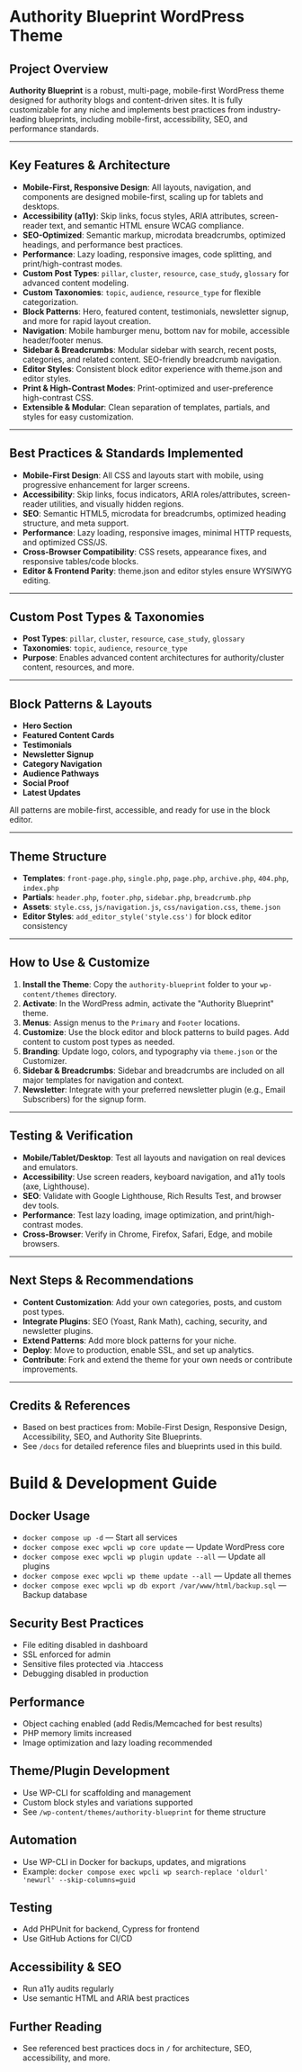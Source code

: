 # Authority Blueprint WordPress Theme

## Project Overview

**Authority Blueprint** is a robust, multi-page, mobile-first WordPress theme designed for authority blogs and content-driven sites. It is fully customizable for any niche and implements best practices from industry-leading blueprints, including mobile-first, accessibility, SEO, and performance standards.

---

## Key Features & Architecture

- **Mobile-First, Responsive Design**: All layouts, navigation, and components are designed mobile-first, scaling up for tablets and desktops.
- **Accessibility (a11y)**: Skip links, focus styles, ARIA attributes, screen-reader text, and semantic HTML ensure WCAG compliance.
- **SEO-Optimized**: Semantic markup, microdata breadcrumbs, optimized headings, and performance best practices.
- **Performance**: Lazy loading, responsive images, code splitting, and print/high-contrast modes.
- **Custom Post Types**: `pillar`, `cluster`, `resource`, `case_study`, `glossary` for advanced content modeling.
- **Custom Taxonomies**: `topic`, `audience`, `resource_type` for flexible categorization.
- **Block Patterns**: Hero, featured content, testimonials, newsletter signup, and more for rapid layout creation.
- **Navigation**: Mobile hamburger menu, bottom nav for mobile, accessible header/footer menus.
- **Sidebar & Breadcrumbs**: Modular sidebar with search, recent posts, categories, and related content. SEO-friendly breadcrumb navigation.
- **Editor Styles**: Consistent block editor experience with theme.json and editor styles.
- **Print & High-Contrast Modes**: Print-optimized and user-preference high-contrast CSS.
- **Extensible & Modular**: Clean separation of templates, partials, and styles for easy customization.

---

## Best Practices & Standards Implemented

- **Mobile-First Design**: All CSS and layouts start with mobile, using progressive enhancement for larger screens.
- **Accessibility**: Skip links, focus indicators, ARIA roles/attributes, screen-reader utilities, and visually hidden regions.
- **SEO**: Semantic HTML5, microdata for breadcrumbs, optimized heading structure, and meta support.
- **Performance**: Lazy loading, responsive images, minimal HTTP requests, and optimized CSS/JS.
- **Cross-Browser Compatibility**: CSS resets, appearance fixes, and responsive tables/code blocks.
- **Editor & Frontend Parity**: theme.json and editor styles ensure WYSIWYG editing.

---

## Custom Post Types & Taxonomies

- **Post Types**: `pillar`, `cluster`, `resource`, `case_study`, `glossary`
- **Taxonomies**: `topic`, `audience`, `resource_type`
- **Purpose**: Enables advanced content architectures for authority/cluster content, resources, and more.

---

## Block Patterns & Layouts

- **Hero Section**
- **Featured Content Cards**
- **Testimonials**
- **Newsletter Signup**
- **Category Navigation**
- **Audience Pathways**
- **Social Proof**
- **Latest Updates**

All patterns are mobile-first, accessible, and ready for use in the block editor.

---

## Theme Structure

- **Templates**: `front-page.php`, `single.php`, `page.php`, `archive.php`, `404.php`, `index.php`
- **Partials**: `header.php`, `footer.php`, `sidebar.php`, `breadcrumb.php`
- **Assets**: `style.css`, `js/navigation.js`, `css/navigation.css`, `theme.json`
- **Editor Styles**: `add_editor_style('style.css')` for block editor consistency

---

## How to Use & Customize

1. **Install the Theme**: Copy the `authority-blueprint` folder to your `wp-content/themes` directory.
2. **Activate**: In the WordPress admin, activate the "Authority Blueprint" theme.
3. **Menus**: Assign menus to the `Primary` and `Footer` locations.
4. **Customize**: Use the block editor and block patterns to build pages. Add content to custom post types as needed.
5. **Branding**: Update logo, colors, and typography via `theme.json` or the Customizer.
6. **Sidebar & Breadcrumbs**: Sidebar and breadcrumbs are included on all major templates for navigation and context.
7. **Newsletter**: Integrate with your preferred newsletter plugin (e.g., Email Subscribers) for the signup form.

---

## Testing & Verification

- **Mobile/Tablet/Desktop**: Test all layouts and navigation on real devices and emulators.
- **Accessibility**: Use screen readers, keyboard navigation, and a11y tools (axe, Lighthouse).
- **SEO**: Validate with Google Lighthouse, Rich Results Test, and browser dev tools.
- **Performance**: Test lazy loading, image optimization, and print/high-contrast modes.
- **Cross-Browser**: Verify in Chrome, Firefox, Safari, Edge, and mobile browsers.

---

## Next Steps & Recommendations

- **Content Customization**: Add your own categories, posts, and custom post types.
- **Integrate Plugins**: SEO (Yoast, Rank Math), caching, security, and newsletter plugins.
- **Extend Patterns**: Add more block patterns for your niche.
- **Deploy**: Move to production, enable SSL, and set up analytics.
- **Contribute**: Fork and extend the theme for your own needs or contribute improvements.

---

## Credits & References

- Based on best practices from: Mobile-First Design, Responsive Design, Accessibility, SEO, and Authority Site Blueprints.
- See `/docs` for detailed reference files and blueprints used in this build.

# Build & Development Guide

## Docker Usage

- `docker compose up -d` — Start all services
- `docker compose exec wpcli wp core update` — Update WordPress core
- `docker compose exec wpcli wp plugin update --all` — Update all plugins
- `docker compose exec wpcli wp theme update --all` — Update all themes
- `docker compose exec wpcli wp db export /var/www/html/backup.sql` — Backup database

## Security Best Practices

- File editing disabled in dashboard
- SSL enforced for admin
- Sensitive files protected via .htaccess
- Debugging disabled in production

## Performance

- Object caching enabled (add Redis/Memcached for best results)
- PHP memory limits increased
- Image optimization and lazy loading recommended

## Theme/Plugin Development

- Use WP-CLI for scaffolding and management
- Custom block styles and variations supported
- See `/wp-content/themes/authority-blueprint` for theme structure

## Automation

- Use WP-CLI in Docker for backups, updates, and migrations
- Example: `docker compose exec wpcli wp search-replace 'oldurl' 'newurl' --skip-columns=guid`

## Testing

- Add PHPUnit for backend, Cypress for frontend
- Use GitHub Actions for CI/CD

## Accessibility & SEO

- Run a11y audits regularly
- Use semantic HTML and ARIA best practices

## Further Reading

- See referenced best practices docs in `/` for architecture, SEO, accessibility, and more.
